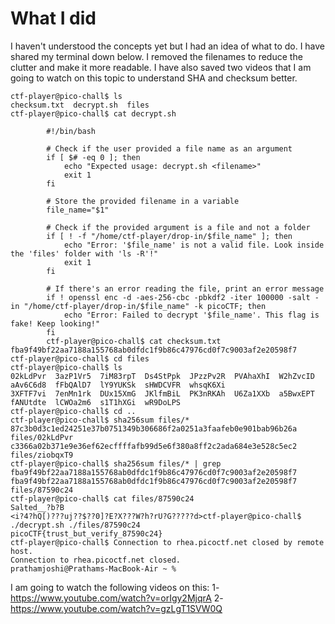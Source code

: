 # What I did
I haven't understood the concepts yet but I had an idea of what to do. I have shared my terminal down below. I removed the filenames to reduce the clutter and make it more readable. I have also saved two videos that I am going to watch on this topic to understand SHA and checksum better. 
```
ctf-player@pico-chall$ ls
checksum.txt  decrypt.sh  files
ctf-player@pico-chall$ cat decrypt.sh

        #!/bin/bash

        # Check if the user provided a file name as an argument
        if [ $# -eq 0 ]; then
            echo "Expected usage: decrypt.sh <filename>"
            exit 1
        fi

        # Store the provided filename in a variable
        file_name="$1"

        # Check if the provided argument is a file and not a folder
        if [ ! -f "/home/ctf-player/drop-in/$file_name" ]; then
            echo "Error: '$file_name' is not a valid file. Look inside the 'files' folder with 'ls -R'!"
            exit 1
        fi

        # If there's an error reading the file, print an error message
        if ! openssl enc -d -aes-256-cbc -pbkdf2 -iter 100000 -salt -in "/home/ctf-player/drop-in/$file_name" -k picoCTF; then
            echo "Error: Failed to decrypt '$file_name'. This flag is fake! Keep looking!"
        fi
        ctf-player@pico-chall$ cat checksum.txt
fba9f49bf22aa7188a155768ab0dfdc1f9b86c47976cd0f7c9003af2e20598f7
ctf-player@pico-chall$ cd files
ctf-player@pico-chall$ ls
02kLdPvr  3azP1Vr5  7iM83rpT  Ds4StPpk	JPzzPv2R  PVAhaXhI  W2hZvcID  aAv6C6d8	fFbQAlD7  lY9YUKSk  sHWDCVFR  whsqK6Xi
3XFTF7vi  7enMn1rk  DUx15XmG  JKlfmBiL	PK3nRKAh  U6Za1XXb  a5BwxEPT  fANUtdte	lCWOa2m6  s1T1hXGi  wR9DoLPS
ctf-player@pico-chall$ cd ..
ctf-player@pico-chall$ sha256sum files/*
87c3b0d3c1ed24251e37b0751349b306686f2a0251a3faafeb0e901bab96b26a  files/02kLdPvr
c3366a02b371e9e36ef62ecffffafb99d5e6f380a8ff2c2ada684e3e528c5ec2  files/ziobqxT9
ctf-player@pico-chall$ sha256sum files/* | grep fba9f49bf22aa7188a155768ab0dfdc1f9b86c47976cd0f7c9003af2e20598f7
fba9f49bf22aa7188a155768ab0dfdc1f9b86c47976cd0f7c9003af2e20598f7  files/87590c24
ctf-player@pico-chall$ cat files/87590c24
Salted__?b?B
<i?4?hQ[)???uj??$??0]?E?X???W?h?rU?G?????d>ctf-player@pico-chall$ ./decrypt.sh ./files/87590c24
picoCTF{trust_but_verify_87590c24}
ctf-player@pico-chall$ Connection to rhea.picoctf.net closed by remote host.
Connection to rhea.picoctf.net closed.
prathamjoshi@Prathams-MacBook-Air ~ % 
```
I am going to watch the following videos on this:
1- https://www.youtube.com/watch?v=orIgy2MjqrA
2- https://www.youtube.com/watch?v=gzLgT1SVW0Q
